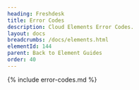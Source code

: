 ```yaml
---
heading: Freshdesk
title: Error Codes
description: Cloud Elements Error Codes.
layout: docs
breadcrumbs: /docs/elements.html
elementId: 144
parent: Back to Element Guides
order: 40
---
```


{% include error-codes.md %}
